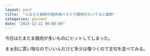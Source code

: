 ```yaml
---
layout: post
title:  "ふるさと納税の焼肉用ハラミで屑肉が入ってると面倒"
categories: gourmet
date: "2024-12-22 00:00:00"
---
```


今日はたまたま屑肉が多いものにヒットしてしまった。

まぁ別に貰い物なのでいいんだけど多少は傷つくので文句を並べてみる。


